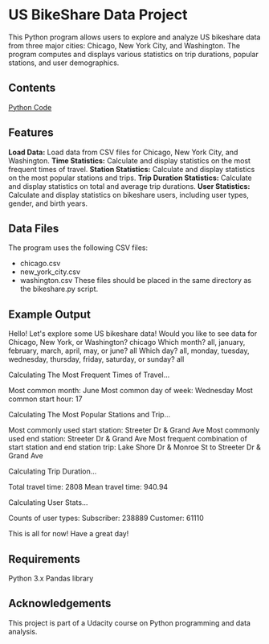 # US BikeShare Data Project
This Python program allows users to explore and analyze US bikeshare data from three major cities: Chicago, New York City, and Washington. The program computes and displays various statistics on trip durations, popular stations, and user demographics.

## Contents
[Python Code](./bikeshare.py)

## Features
**Load Data:** Load data from CSV files for Chicago, New York City, and Washington.
**Time Statistics:** Calculate and display statistics on the most frequent times of travel.
**Station Statistics:** Calculate and display statistics on the most popular stations and trips.
**Trip Duration Statistics:** Calculate and display statistics on total and average trip durations.
**User Statistics:** Calculate and display statistics on bikeshare users, including user types, gender, and birth years.

## Data Files
The program uses the following CSV files:

- chicago.csv
- new_york_city.csv
- washington.csv
These files should be placed in the same directory as the bikeshare.py script.

## Example Output
Hello! Let's explore some US bikeshare data!
Would you like to see data for Chicago, New York, or Washington? chicago
Which month? all, january, february, march, april, may, or june? all
Which day? all, monday, tuesday, wednesday, thursday, friday, saturday, or sunday? all

Calculating The Most Frequent Times of Travel...

Most common month: June
Most common day of week: Wednesday
Most common start hour: 17

Calculating The Most Popular Stations and Trip...

Most commonly used start station: Streeter Dr & Grand Ave
Most commonly used end station: Streeter Dr & Grand Ave
Most frequent combination of start station and end station trip: Lake Shore Dr & Monroe St to Streeter Dr & Grand Ave

Calculating Trip Duration...

Total travel time: 2808
Mean travel time: 940.94

Calculating User Stats...

Counts of user types:
Subscriber: 238889
Customer: 61110

This is all for now! Have a great day!

## Requirements
Python 3.x
Pandas library

## Acknowledgements
This project is part of a Udacity course on Python programming and data analysis.
